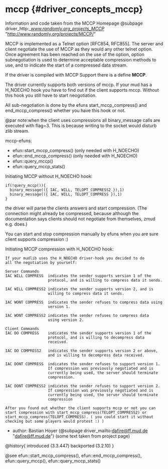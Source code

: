 mccp {#driver_concepts_mccp}
============================
Information and code taken from the MCCP Homepage @subpage driver_http:__www.randomly.org_projects_MCCP_ "http://www.randomly.org/projects/MCCP/"

MCCP is implemented as a Telnet option [RFC854, RFC855]. The server and client negotiate the use of MCCP as they would any other telnet option. Once agreement has been reached on the use of the option, option subnegotiation is used to determine acceptable compression methods to use, and to indicate the start of a compressed data stream.

If the driver is compiled with MCCP Support there is a define __MCCP__.

The driver currently supports both versions of mccp. If your mud has a H_NOECHO hook you have to find out if the client supports mccp. Without this hook you still have to start neogotiation.

All sub-negotiation is done by the efuns start_mccp_compress() and end_mccp_compress() whether you have this hook or not.

@par note:when the client uses compressions all binary_message calls are executed with flag=3. This is because writing to the socket would disturb zlib stream.

mccp-efuns:

- efun::start_mccp_compress() (only needed with H_NOECHO)
- efun::end_mccp_compress()   (only needed with H_NOECHO)
- efun::query_mccp()
- efun::query_mccp_stats()

Initiating MCCP without H_NOECHO hook:

~~~{.c}
if(!query_mccp()){
  binary_message(({ IAC, WILL, TELOPT_COMPRESS2 }),1)
  binary_message(({ IAC, WILL, TELOPT_COMPRESS }),1)
}

~~~
the driver will parse the clients answers and start compression. (The connection might already be compressed, because although the documentation says clients should not negotiate from themselves, zmud e.g. does.)

You can start and stop compression manually by efuns when you are sure client supports compression :)

Initiating MCCP compression with H_NOECHO hook:

~~~{.c}
If your mudlib uses the H_NOECHO driver-hook you decided to do
all the negotiation by yourself:

Server Commands
IAC WILL COMPRESS  indicates the sender supports version 1 of the
                   protocol, and is willing to compress data it sends.

IAC WILL COMPRESS2 indicates the sender supports version 2, and is
                   willing to compress data it sends.

IAC WONT COMPRESS  indicates the sender refuses to compress data using
                   version 1.

IAC WONT COMPRESS2 indicates the sender refuses to compress data
                   using version 2.

Client Commands
IAC DO COMPRESS    indicates the sender supports version 1 of the
                   protocol, and is willing to decompress data
                   received.

IAC DO COMPRESS2   indicates the sender supports version 2 or above,
                   and is willing to decompress data received.

IAC DONT COMPRESS  indicates the sender refuses to support version 1.
                   If compression was previously negotiated and is
                   currently being used, the server should terminate
                   compression.

IAC DONT COMPRESS2 indicates the sender refuses to support version 2.
                   If compression was previously negotiated and is
                   currently being used, the server should terminate
                   compression

After you found out whether the client supports mccp or not you can
start compression with start_mccp_compress(TELOPT_COMPRESS2) or
start_mccp_compress(TELOPT_COMPRESS). ( you could start it without
checking but some players would protest :) )

~~~
- author: Bastian Hoyer (@subpage driver_mailto:dafire@ff.mud.de "dafire@ff.mud.de") (some text taken from project page)

@history{
introduced (3.3.447)
backported (3.2.10)
}

@see efun::start_mccp_compress(), efun::end_mccp_compress(), efun::query_mccp(), efun::query_mccp_stats()
